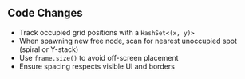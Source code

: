 ## Code Changes

- Track occupied grid positions with a `HashSet<(x, y)>`
- When spawning new free node, scan for nearest unoccupied spot (spiral or Y-stack)
- Use `frame.size()` to avoid off-screen placement
- Ensure spacing respects visible UI and borders
